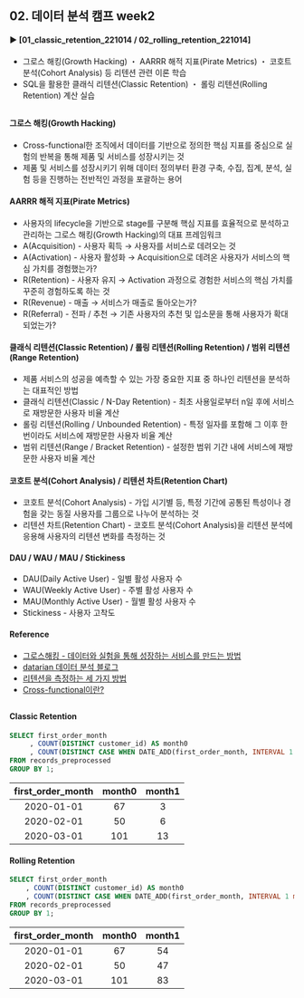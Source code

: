####
## 02. 데이터 분석 캠프 week2
#### ► [01_classic_retention_221014 / 02_rolling_retention_221014]
- 그로스 해킹(Growth Hacking) ・ AARRR 해적 지표(Pirate Metrics) ・ 코호트 분석(Cohort Analysis) 등 리텐션 관련 이론 학습
- SQL을 활용한 클래식 리텐션(Classic Retention) ・ 롤링 리텐션(Rolling Retention) 계산 실습
##
#### 그로스 해킹(Growth Hacking)
- Cross-functional한 조직에서 데이터를 기반으로 정의한 핵심 지표를 중심으로 실험의 반복을 통해 제품 및 서비스를 성장시키는 것
- 제품 및 서비스를 성장시키기 위해 데이터 정의부터 환경 구축, 수집, 집계, 분석, 실험 등을 진행하는 전반적인 과정을 포괄하는 용어
#### AARRR 해적 지표(Pirate Metrics)
- 사용자의 lifecycle을 기반으로 stage를 구분해 핵심 지표를 효율적으로 분석하고 관리하는 그로스 해킹(Growth Hacking)의 대표 프레임워크 
- A(Acquisition) - 사용자 획득 → 사용자를 서비스로 데려오는 것
- A(Activation) - 사용자 활성화 → Acquisition으로 데려온 사용자가 서비스의 핵심 가치를 경험했는가? 
- R(Retention) - 사용자 유지 → Activation 과정으로 경험한 서비스의 핵심 가치를 꾸준히 경험하도록 하는 것
- R(Revenue) - 매출 → 서비스가 매출로 돌아오는가?
- R(Referral) - 전파 / 추천 → 기존 사용자의 추천 및 입소문을 통해 사용자가 확대되었는가?
#### 클래식 리텐션(Classic Retention) / 롤링 리텐션(Rolling Retention) / 범위 리텐션(Range Retention)
- 제품 서비스의 성공을 예측할 수 있는 가장 중요한 지표 중 하나인 리텐션을 분석하는 대표적인 방법 
- 클래식 리텐션(Classic / N-Day Retention) - 최초 사용일로부터 n일 후에 서비스로 재방문한 사용자 비율 계산
- 롤링 리텐션(Rolling / Unbounded Retention) - 특정 일자를 포함해 그 이후 한 번이라도 서비스에 재방문한 사용자 비율 계산
- 범위 리텐션(Range / Bracket Retention) - 설정한 범위 기간 내에 서비스에 재방문한 사용자 비율 계산
#### 코호트 분석(Cohort Analysis) / 리텐션 차트(Retention Chart)
- 코호트 분석(Cohort Analysis) - 가입 시기별 등, 특정 기간에 공통된 특성이나 경험을 갖는 동질 사용자를 그룹으로 나누어 분석하는 것
- 리텐션 차트(Retention Chart) - 코호트 분석(Cohort Analysis)을 리텐션 분석에 응용해 사용자의 리텐션 변화를 측정하는 것
#### DAU / WAU / MAU / Stickiness
- DAU(Daily Active User) - 일별 활성 사용자 수
- WAU(Weekly Active User) - 주별 활성 사용자 수
- MAU(Monthly Active User) - 월별 활성 사용자 수
- Stickiness - 사용자 고착도
#### Reference
- [그로스해킹 - 데이터와 실험을 통해 성장하는 서비스를 만드는 방법](https://www.inflearn.com/course/%EA%B7%B8%EB%A1%9C%EC%8A%A4%ED%95%B4%ED%82%B9-%EB%8D%B0%EC%9D%B4%ED%84%B0-%EC%8B%A4%ED%97%98-%EC%84%B1%EC%9E%A5-%EC%84%9C%EB%B9%84%EC%8A%A4/)  
- [datarian 데이터 분석 블로그](https://www.datarian.io/blog)
- [리텐션을 측정하는 세 가지 방법](https://blog.ab180.co/posts/retention-series-3-1)
- [Cross-functional이란?](https://brunch.co.kr/@youngstone89/6)
##
#### Classic Retention
``` SQL
SELECT first_order_month
     , COUNT(DISTINCT customer_id) AS month0
     , COUNT(DISTINCT CASE WHEN DATE_ADD(first_order_month, INTERVAL 1 month) = order_month THEN customer_id END) AS month1
FROM records_preprocessed
GROUP BY 1;
```
|first_order_month|month0|month1|
|:---:|:---:|:---:|
|2020-01-01|67|3|
|2020-02-01|50|6|
|2020-03-01|101|13|
####
#### Rolling Retention
``` SQL
SELECT first_order_month
    , COUNT(DISTINCT customer_id) AS month0
    , COUNT(DISTINCT CASE WHEN DATE_ADD(first_order_month, INTERVAL 1 month) <= last_order_month THEN customer_id END) AS month1
FROM records_preprocessed
GROUP BY 1;
```
|first_order_month|month0|month1|
|:---:|:---:|:---:|
|2020-01-01|67|54|
|2020-02-01|50|47|
|2020-03-01|101|83|
####
